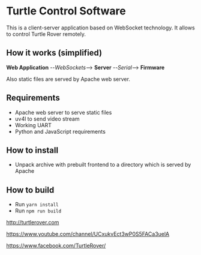 # Turtle Control Software

This is a client-server application based on WebSocket technology. It allows to control Turtle Rover remotely.

## How it works (simplified)

**Web Application** --_WebSockets_--> **Server** --_Serial_--> **Firmware**

Also static files are served by Apache web server.

## Requirements
 * Apache web server to serve static files
 * uv4l to send video stream
 * Working UART
 * Python and JavaScript requirements

## How to install
 * Unpack archive with prebuilt frontend to a directory which is served by Apache

## How to build
 * Run `yarn install`
 * Run `npm run build`
 
http://turtlerover.com

https://www.youtube.com/channel/UCxukvEct3wP0S5FACa3uelA

https://www.facebook.com/TurtleRover/
